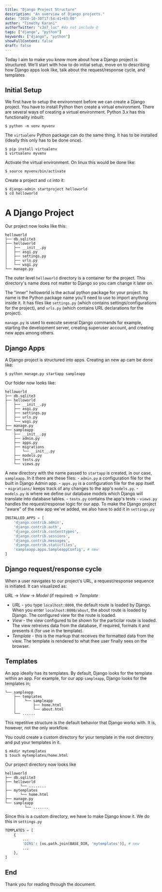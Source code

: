 ```yaml
---
title: "Django Project Structure"
description: "An overview of Django projects."
date: "2020-10-30T17:54:41+03:00"
author: "Timothy Karani"
authorTwitter: "c3n7_luc" #do not include @
tags: ["django", "python"]
keywords: ["django", "python"]
showFullContent: false
draft: false
---
```


Today I aim to make you know more about how a Django project is structured. We'll start with how to do initial setup, move on to describing how Django apps look like, talk about the request/response cycle, and templates

## Initial Setup

We first have to setup the environment before we can create a Django project. You have to install Python then create a virtual environment. There are several ways of creating a virtual environment. Python 3.x has this functionality inbuilt:

```shell
$ python -m venv myvenv
```

The `virtualenv` Python package can do the same thing. It has to be installed (ideally this only has to be done once).

```shell
$ pip install virtualenv
$ virtualenv myvenv
```

Activate the virtual environment. On linux this would be done like:

```shell
$ source myvenv/bin/activate
```

Create a project and `cd` into it:

```shell
$ django-admin startproject helloworld
$ cd helloworld
```

# A Django Project

Our project now looks like this:

```plaintext
helloworld
├── db.sqlite3
├── helloworld
│   ├── __init__.py
│   ├── asgi.py
│   ├── settings.py
│   ├── urls.py
│   └── wsgi.py
└── manage.py
```

The outer level `helloworld` directory is a container for the project. This directory's name does not matter to Django so you cam change it later on.

The "inner" helloworld is the actual python package for your project. Its name is the Python package name you'll need to use to import anything inside it. It has files like `settings.py` (which contains settings/configurations for the project), and `urls.py` (which contains URL declarations for the project).

`manage.py` is used to execute several Django commands for example, starting the development server, creating superuser account, and creating new apps among others.

## Django Apps

A Django project is structured into apps. Creating an new ap cam be done like:

```shell
$ python manage.py startapp sampleapp
```

Our folder now looks like:

```plaintext
helloworld
├── db.sqlite3
├── helloworld
│   ├── __init__.py
│   ├── asgi.py
│   ├── settings.py
│   ├── urls.py
│   └── wsgi.py
├── manage.py
└── sampleapp
    ├── __init__.py
    ├── admin.py
    ├── apps.py
    ├── migrations
    │   └── __init__.py
    ├── models.py
    ├── tests.py
    └── views.py
```

A new directory with the name passed to `startapp` is created, in our case, `sampleapp`. In it there are these files: - `admin.py` a configuration file for the built in Django Admin app. - `apps.py` is a configuration file for the app itself. - `migrations/` keeps track of any changes to the app's `models.py`. - `models.py` is where we define our database models which Django will translate into database tables. - `tests.py` contains the app's tests - `views.py` handles the request/response logic for our app.
To make the Django project "aware" of the new app we've added, we also have to add it in `settings.py`

```python
INSTALLED_APPS = [
    'django.contrib.admin',
    'django.contrib.auth',
    'django.contrib.contenttypes',
    'django.contrib.sessions',
    'django.contrib.messages',
    'django.contrib.staticfiles',
    'sampleapp.apps.SampleappConfig', # new
]
```

## Django request/response cycle

When a user navigates to our project's URL, a request/response sequence is initiated. It can visualized as:

_URL_ -> _View_ -> _Model_ (if required) -> _Template_

- _URL_ - you type `localhost:8000`, the default route is loaded by Django. When you enter `localhost:8000/about`, the about route is loaded by Django. The configured view for the route is loaded.
- _View_ - the view configured to be shown for the particilar route is loaded. The view retreives data from the database, if required, formats it and presents it (for use in the template).
- _Template_ - this is the markup that receives the formatted data from the view. The template is rendered to what thee user finally sees on the browser.

## Templates

An app ideally has its templates. By default, Django looks for the template within an app. For example, for our app `sampleapp`, Django looks for the templates in;

```plaintext
└── sampleapp
    ├── templates
    │  	 └── sampleapp
    │        ├── home.html
    │        └── about.html
    └── ......
```

This repetitive structure is the default behavior that Django works with. It is, however, not the only workflow.

You could create a custom directory for your template in the root directory and put your templates in it.

```shell
$ mkdir mytemplates
$ touch mytemplates/home.html
```

Our project directory now looks like

```plaintext
helloworld
├── db.sqlite3
├── helloworld
│      └── ........
├── mytemplates
│      └── home.html
├── manage.py
└── sampleapp
         └── .......
```

Since this is a custom directory, we have to make Django know it. We do this in `settings.py`

```python
TEMPLATES = [
    {
        ...
        'DIRS': [os.path.join(BASE_DIR, 'mytemplates')], # new
        ...
    },
]
```

## End

Thank you for reading through the document.
